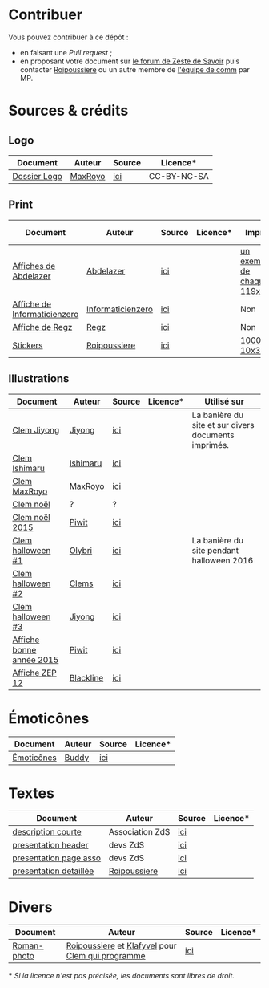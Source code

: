 # Contribuer

Vous pouvez contribuer à ce dépôt :

- en faisant une *Pull request* ;
- en proposant votre document sur [le forum de Zeste de Savoir](https://zestedesavoir.com/forums/) puis contacter [Roipoussiere](https://zestedesavoir.com/membres/voir/Roipoussiere/) ou un autre membre de [l'équipe de comm](https://zestedesavoir.com/pages/contact/) par MP.

# Sources & crédits

## Logo

Document              | Auteur  | Source | Licence*
----------------------|---------|--------|---------
[Dossier Logo](logo/) | [MaxRoyo](https://zestedesavoir.com/membres/voir/MaxRoyo/) | [ici](https://github.com/zestedesavoir/zds-site/tree/dev/assets/images) | CC-BY-NC-SA

## Print

Document                         | Auteur | Source | Licence* | Imprimé | Date d'impression | Imprimé par
---------------------------------|--------|--------|----------|---------|-------------------|------------
[Affiches de Abdelazer](print/affiches/affiches_abdelazer) | [Abdelazer](https://zestedesavoir.com/membres/voir/Abdelazer/) | [ici](https://zestedesavoir.com/forums/sujet/6790/affiches-pour-zeste-de-savoir/?page=8#p124757) | |[un exemplaire de chaque, 119x84cm](https://zestedesavoir.com/forums/sujet/6790/affiches-pour-zeste-de-savoir/?page=8#p130208) | novembre 2016 | [Hugo](https://zestedesavoir.com/membres/voir/Hugo/)
[Affiche de Informaticienzero](print/affiches/affiche_informaticienzero.jpg) | [Informaticienzero](https://zestedesavoir.com/membres/voir/informaticienzero/) | [ici](https://zestedesavoir.com/forums/sujet/6790/affiches-pour-zeste-de-savoir/?page=4#p121686) | | Non | |
[Affiche de Regz](print/affiches/affiche_regz.png) | [Regz](https://zestedesavoir.com/membres/voir/regz/) | [ici](https://zestedesavoir.com/forums/sujet/6790/affiches-pour-zeste-de-savoir/?page=4#p121859) | | Non | |
[Stickers](print/stickers/) | [Roipoussiere](https://zestedesavoir.com/membres/voir/roipoussiere/) | [ici](https://zestedesavoir.com/forums/sujet/2839/des-goodies-pour-zeste-de-savoir/?page=1#p123732) | | [1000 ex., 10x3cm](https://zestedesavoir.com/forums/sujet/2839/des-goodies-pour-zeste-de-savoir/?page=2#p124990) | septembre 2016 | [Roipoussiere](https://zestedesavoir.com/membres/voir/roipoussiere/)

## Illustrations

Document                         | Auteur | Source | Licence* | Utilisé sur
---------------------------------|--------|--------|----------|------------
[Clem Jiyong](illustrations/clem_Jiyong) | [Jiyong](https://zestedesavoir.com/membres/voir/Jiyong/) | [ici](https://zestedesavoir.com/forums/sujet/6790/affiches-pour-zeste-de-savoir/?page=7#p123402) | | La banière du site et sur divers documents imprimés.
[Clem Ishimaru](illustrations/clem_Ishimaru) | [Ishimaru](https://zestedesavoir.com/membres/voir/Ishimaru%20Chiaki/) | [ici](https://zestedesavoir.com/forums/sujet/2689/un-zeste-de-mascotte/?page=5#p94174)| |
[Clem MaxRoyo](illustrations/clem_MaxRoyo) | [MaxRoyo](https://zestedesavoir.com/membres/voir/MaxRoyo/) | [ici](https://zestedesavoir.com/forums/sujet/2689/un-zeste-de-mascotte/#p48459)| |
[Clem noël](illustrations/clem_evenements/clem_noel.png) | ? | ? | |
[Clem noël 2015](illustrations/clem_evenements/clem_noel_2015.png) | [Piwit](https://zestedesavoir.com/membres/voir/Piwit/) | [ici](https://zestedesavoir.com/forums/sujet/2689/un-zeste-de-mascotte/?page=5#p92173)| |
[Clem halloween #1](illustrations/clem_evenements/clem_halloween_1.png) | [Olybri](https://zestedesavoir.com/membres/voir/Olybri/) | [ici](https://zestedesavoir.com/forums/sujet/7050/un-costume-pour-clem/?page=1#p126110)| | La banière du site pendant halloween 2016
[Clem halloween #2](illustrations/clem_evenements/clem_halloween_2.png) | [Clems](https://zestedesavoir.com/membres/voir/Clems/) | [ici](https://zestedesavoir.com/forums/sujet/7050/un-costume-pour-clem/?page=2#p126423)| |
[Clem halloween #3](illustrations/clem_evenements/clem_halloween_3.png) | [Jiyong](https://zestedesavoir.com/membres/voir/Jiyong/) | [ici](https://zestedesavoir.com/forums/sujet/7050/un-costume-pour-clem/?page=2#p127915)| |
[Affiche bonne année 2015](illustrations/affiches_web/bonne_annee_2015.jpg) | [Piwit](https://zestedesavoir.com/membres/voir/Piwit/) | [ici](https://zestedesavoir.com/articles/1002/zeste-de-savoir-vous-souhaite-une-bonne-annee-2016/) | |
[Affiche ZEP 12](illustrations/affiches_web/zep12.png) | [Blackline](https://zestedesavoir.com/membres/voir/Blackline/) | [ici](https://zestedesavoir.com/forums/sujet/2689/un-zeste-de-mascotte/?page=4#p73513) | |

# Émoticônes

Document                  | Auteur  | Source | Licence*
--------------------------|---------|--------|---------
[Émoticônes](emoticones/) | [Buddy](https://zestedesavoir.com/membres/voir/Buddy/) | [ici](https://zestedesavoir.com/forums/sujet/538/clem-sur-le-devant-de-la-scene/?page=15#p105025) |

# Textes

Document                  | Auteur  | Source | Licence*
--------------------------|---------|--------|---------
[description courte](textes/description_courte_journal_officiel.md) | Association ZdS | [ici](http://www.journal-officiel.gouv.fr/publications/assoc/pdf/2014/0016/JOAFE_PDF_Unitaire_20140016_01712.pdf)|
[presentation header](textes/presentation_header.md) | devs ZdS | [ici](https://zestedesavoir.com/)|
[presentation page asso](textes/presentation_page_asso.md) | devs ZdS | [ici](https://zestedesavoir.com/pages/association/)|
[presentation detaillée](textes/presentation_detaillee.md) | [Roipoussiere](https://zestedesavoir.com/membres/voir/roipoussiere/) | [ici](https://zestedesavoir.com/forums/sujet/6891/les-flyers/?page=3#p125805) |

# Divers

Document                  | Auteur  | Source | Licence*
--------------------------|---------|--------|---------
[Roman-photo](divers/roman-photo_clem/) | [Roipoussiere](https://zestedesavoir.com/membres/voir/roipoussiere/) et [Klafyvel](https://zestedesavoir.com/membres/voir/klafyvel/) pour [Clem qui programme](https://zestedesavoir.com/forums/sujet/7158/appel-a-contribution-pour-un-roman-photo-de-clem/?page=1#p128598) | [ici](https://zestedesavoir.com/forums/sujet/7158/appel-a-contribution-pour-un-roman-photo-de-clem/)|

__*__ *Si la licence n'est pas précisée, les documents sont libres de droit.*
